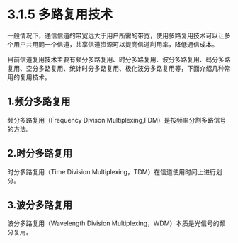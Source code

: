 # 3.1.5 多路复用技术

一般情况下，通信信道的带宽远大于用户所需的带宽，使用多路复用技术可以让多个用户共用同一个信道，共享信道资源可以提高信道利用率，降低通信成本。

目前信道复用技术主要有频分多路复用、时分多路复用、波分多路复用、码分多路复用、空分多路复用、统计时分多路复用、极化波分多路复用等，下面介绍几种常用的复用技术。

## 1.频分多路复用

频分多路复用（Frequency Divison Multiplexing,FDM）是按频率分割多路信号的方法。

## 2.时分多路复用

时分多路复用（Time Division Multiplexing，TDM）在信道使用时间上进行划分。

## 3.波分多路复用

波分多路复用（Wavelength Division Multiplexing，WDM）本质是光信号的频分复用。
